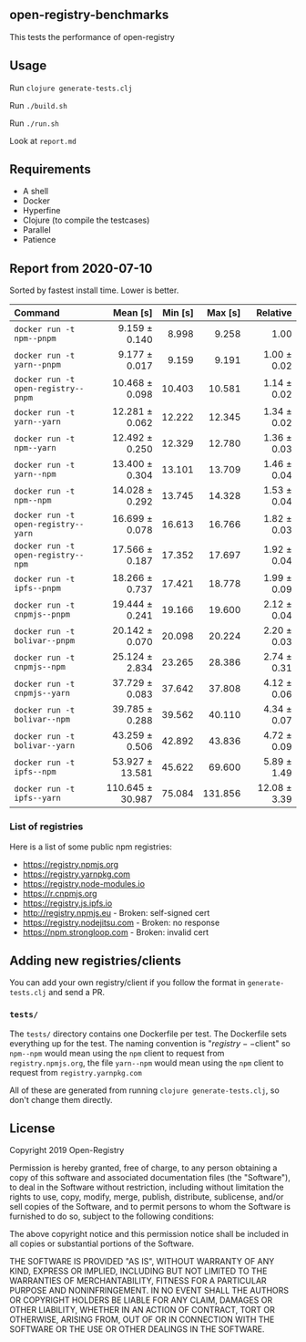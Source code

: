 ## open-registry-benchmarks

This tests the performance of open-registry

## Usage

Run `clojure generate-tests.clj`

Run `./build.sh`

Run `./run.sh`

Look at `report.md`

## Requirements

- A shell
- Docker
- Hyperfine
- Clojure (to compile the testcases)
- Parallel
- Patience

<!-- REPORT -->
## Report from 2020-07-10

Sorted by fastest install time. Lower is better.


| Command | Mean [s] | Min [s] | Max [s] | Relative |
|:---|---:|---:|---:|---:|
| `docker run -t npm--pnpm` | 9.159 ± 0.140 | 8.998 | 9.258 | 1.00 |
| `docker run -t yarn--pnpm` | 9.177 ± 0.017 | 9.159 | 9.191 | 1.00 ± 0.02 |
| `docker run -t open-registry--pnpm` | 10.468 ± 0.098 | 10.403 | 10.581 | 1.14 ± 0.02 |
| `docker run -t yarn--yarn` | 12.281 ± 0.062 | 12.222 | 12.345 | 1.34 ± 0.02 |
| `docker run -t npm--yarn` | 12.492 ± 0.250 | 12.329 | 12.780 | 1.36 ± 0.03 |
| `docker run -t yarn--npm` | 13.400 ± 0.304 | 13.101 | 13.709 | 1.46 ± 0.04 |
| `docker run -t npm--npm` | 14.028 ± 0.292 | 13.745 | 14.328 | 1.53 ± 0.04 |
| `docker run -t open-registry--yarn` | 16.699 ± 0.078 | 16.613 | 16.766 | 1.82 ± 0.03 |
| `docker run -t open-registry--npm` | 17.566 ± 0.187 | 17.352 | 17.697 | 1.92 ± 0.04 |
| `docker run -t ipfs--pnpm` | 18.266 ± 0.737 | 17.421 | 18.778 | 1.99 ± 0.09 |
| `docker run -t cnpmjs--pnpm` | 19.444 ± 0.241 | 19.166 | 19.600 | 2.12 ± 0.04 |
| `docker run -t bolivar--pnpm` | 20.142 ± 0.070 | 20.098 | 20.224 | 2.20 ± 0.03 |
| `docker run -t cnpmjs--npm` | 25.124 ± 2.834 | 23.265 | 28.386 | 2.74 ± 0.31 |
| `docker run -t cnpmjs--yarn` | 37.729 ± 0.083 | 37.642 | 37.808 | 4.12 ± 0.06 |
| `docker run -t bolivar--npm` | 39.785 ± 0.288 | 39.562 | 40.110 | 4.34 ± 0.07 |
| `docker run -t bolivar--yarn` | 43.259 ± 0.506 | 42.892 | 43.836 | 4.72 ± 0.09 |
| `docker run -t ipfs--npm` | 53.927 ± 13.581 | 45.622 | 69.600 | 5.89 ± 1.49 |
| `docker run -t ipfs--yarn` | 110.645 ± 30.987 | 75.084 | 131.856 | 12.08 ± 3.39 |
<!-- REPORT_END -->

### List of registries

Here is a list of some public npm registries:

- https://registry.npmjs.org
- https://registry.yarnpkg.com
- https://registry.node-modules.io
- https://r.cnpmjs.org
- https://registry.js.ipfs.io
- http://registry.npmjs.eu - Broken: self-signed cert
- https://registry.nodejitsu.com - Broken: no response
- https://npm.strongloop.com - Broken: invalid cert

## Adding new registries/clients

You can add your own registry/client if you follow the format in
`generate-tests.clj` and send a PR.

### `tests/`

The `tests/` directory contains one Dockerfile per test. The Dockerfile
sets everything up for the test. The naming convention is "$registry--$client"
so `npm--npm` would mean using the `npm` client to request from `registry.npmjs.org`,
the file `yarn--npm` would mean using the `npm` client to request from `registry.yarnpkg.com`

All of these are generated from running `clojure generate-tests.clj`, so don't
change them directly.

## License

Copyright 2019 Open-Registry

Permission is hereby granted, free of charge, to any person obtaining a copy of this software and associated documentation files (the "Software"), to deal in the Software without restriction, including without limitation the rights to use, copy, modify, merge, publish, distribute, sublicense, and/or sell copies of the Software, and to permit persons to whom the Software is furnished to do so, subject to the following conditions:

The above copyright notice and this permission notice shall be included in all copies or substantial portions of the Software.

THE SOFTWARE IS PROVIDED "AS IS", WITHOUT WARRANTY OF ANY KIND, EXPRESS OR IMPLIED, INCLUDING BUT NOT LIMITED TO THE WARRANTIES OF MERCHANTABILITY, FITNESS FOR A PARTICULAR PURPOSE AND NONINFRINGEMENT. IN NO EVENT SHALL THE AUTHORS OR COPYRIGHT HOLDERS BE LIABLE FOR ANY CLAIM, DAMAGES OR OTHER LIABILITY, WHETHER IN AN ACTION OF CONTRACT, TORT OR OTHERWISE, ARISING FROM, OUT OF OR IN CONNECTION WITH THE SOFTWARE OR THE USE OR OTHER DEALINGS IN THE SOFTWARE.
